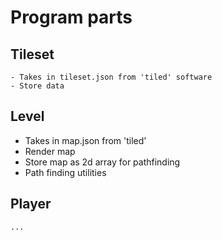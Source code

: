# Program parts

## Tileset
    - Takes in tileset.json from 'tiled' software
    - Store data

## Level
   - Takes in map.json from 'tiled'
   - Render map
   - Store map as 2d array for pathfinding
   - Path finding utilities

## Player 
    ...